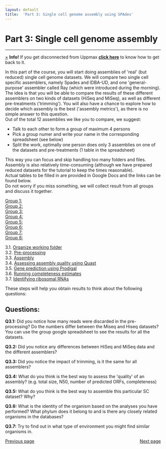 ```yaml
---
layout: default
title:  'Part 3: Single cell genome assembly using SPAdes'
---
```


# Part 3: Single cell genome assembly
---

<!-- <p class="bg-warning">If you get disconnected from Uppmax [click here](lostConnection) to know how to get back </p> -->
<div class="alert alert-info">
  <a href="#" class="close" data-dismiss="alert" aria-label="close">&times;</a>
  <strong>Info!</strong> If you get disconnected from Uppmax <a href="lostConnection"><strong>click here</strong></a> to know how to get back to it.
</div>


In this part of the course, you will start doing assemblies of 'real' (but reduced) single cell genome datasets. We will compare two single cell specific assemblers, namely Spades and IDBA-UD, and one 'general-purpose' assembler called Ray (which were introduced during the morning). The idea is that you will be able to compare the results of these different assemblers on two kinds of datasets (HiSeq and MiSeq), as well as different pre-treatments ('trimming'). You will also have a chance to explore how to decide which assembly is the best ('assembly metrics'), as there is no simple answer to this question.  
Out of the total 12 assemblies we like you to compare, we suggest:  
* Talk to each other to form a group of maximum 4 persons   
* Pick a group numer and write your name in the corresponding spreadsheet (see below)   
* Split the work, optimally one person does only 3 assemblies on one of the datasets and pre-treatments (1 table in the spreadsheet)   

This way you can focus and skip handling too many folders and files. Assembly is also relatively time-consuming (although we have prepared reduced datasets for the tutorial to keep the times reasonable).  
Actual tables to be filled in are provided in Google Docs and the links can be found below.  
Do not worry if you miss something, we will collect result from all groups and discuss it together.


[Group 1:](https://docs.google.com/spreadsheet/ccc?key=0AuNHyFPCsxthdGRKMXJwdF9jVDMzX2lGMkdJSDdOcnc&usp=sharing)  
[Group 2:](https://docs.google.com/spreadsheet/ccc?key=0AuNHyFPCsxthdC0tdzFySDFyaDNIdEh4M01xMXFQb3c&usp=sharing)  
[Group 3:](https://docs.google.com/spreadsheet/ccc?key=0AuNHyFPCsxthdHhwdUdUWUxBbnd0eC15WkJhS29iV3c&usp=sharing)  
[Group 4:](https://docs.google.com/spreadsheet/ccc?key=0AuNHyFPCsxthdFZRcXBjN0lrMGV5NmNuRnUzV2RkT0E&usp=sharing)  
[Group 5:](https://docs.google.com/spreadsheet/ccc?key=0AuNHyFPCsxthdEhkV3hIejJaMDZrWDFqd29XNTZFbmc&usp=sharing)  
[Group 6:](https://docs.google.com/spreadsheet/ccc?key=0AuNHyFPCsxthdFZDQzhLamJocHI0M0ZBQ0dMUDRrSFE&usp=sharing)  
[Group 7:](https://docs.google.com/spreadsheet/ccc?key=0AuNHyFPCsxthdDU2OUk4ank4c1A1VVhhbjZPaldtN2c&usp=sharing)  
[Group 8:](https://docs.google.com/spreadsheets/d/1Q3QBvPYzQ1kFHjWu0O5Jf1wgSH-9sxMrcndoLlNW92Y/edit?usp=sharing)  


3.1. [Organize working folder](scg_part3_1)  
3.2. [Pre-processing](scg_part3_2)  
3.3. [Assembly](scg_part3_3)  
3.4. [Assessing assembly quality using Quast](scg_part3_4)  
3.5. [Gene prediction using Prodigal](scg_part3_5)  
3.6. [Running completeness estimates](scg_part3_5)  
3.7. [Identifying ribosomal RNAs](scg_part3_7)  


These steps will help you obtain results to think about the following questions:


## Questions:  


**Q3.1:** Did you notice how many reads were discarded in the pre-processing? Do the numbers differ between the Miseq and Hiseq datasets? You can use the group google spreadsheet to see the results for all the datasets.  

**Q3.2:** Did you notice any differences between HiSeq and MiSeq data and the different assemblers?  

**Q3.3:** Did you notice the impact of trimming, is it the same for all assemblers?  

**Q3.4:** What do you think is the best way to assess the 'quality' of an assembly? (e.g. total size, N50, number of predicted ORFs, completeness)  

**Q3.5:** What do you think is the best way to assemble this particular SC dataset? Why?  

**Q3.6:** What is the identity of the organism based on the analyses you have performed? What phylum does it belong to and is there any closely related organisms in the databases?  

**Q3.7:** Try to find out in what type of environment you might find similar organisms in.


<div>
 <span style="float:left"><a class="btn btn-primary" href="scg_part2"> Previous page</a></span>
 <span style="float:right"><a class="btn btn-primary" href="scg_part3_1"> Next page</a></span>
</div>


<!--- 
Notes for next year's workshop
- Uppmax support at the beginning of the workshop (troubleshooting, node reservation, technical support - cables etc) => not enough ethernet socket
- Having MEGAN and Artemis installed locally instead of on Milou (15-30min for sorting out computer problems/ software installation, unless we have dedicated computers/terminals). 
Students are to pre-install the tools on their computers if they will use their own laptops.
- table of contents
- useful Linux commands such as:
pwd to check current working directory
tab completion
arrow up for previous command
- define learning objectives
- include pre-course materials about fasta/q formats, basic unix commands (count number of reads in fasta or fastq files as checks).
- Longer introductory lecture on basics such as NGS data
- flowchart of steps involved in generating single cell genome data to help visualize how we got the data (overview of what part they are involved in)
- check points (completeness estimates - distribution of marker genes, chimera generation, MEGAN summary, Artemis)
- extra day for binning (together with metagenomic workshop)
- guest lectures (national/international) prior to hands-on workshops
--->
